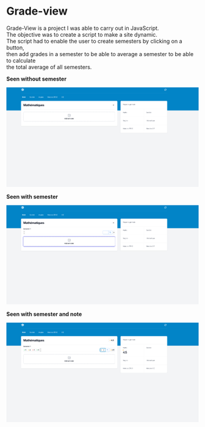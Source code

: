 # Grade-view <Badge type="tip" text="JavaScript" />

Grade-View is a project I was able to carry out in JavaScript.\
The objective was to create a script to make a site dynamic. \
The script had to enable the user to create semesters by clicking on a button, \
then add grades in a semester to be able to average a semester to be able to calculate \
the total average of all semesters.

**Seen without semester**

![without semester](../images/pointvu.png)


**Seen with semester**

![with semester](../images/viewsemester.png)



**Seen with semester and note**

![with note](../images/note.png)
